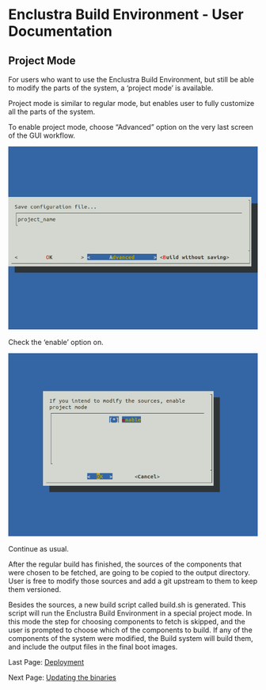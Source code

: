 # Enclustra Build Environment - User Documentation

## Project Mode

For users who want to use the Enclustra Build Environment, but still be able to modify the parts of the system, a ‘project mode’ is available.

Project mode is similar to regular mode, but enables user to fully customize all the parts of the system.

To enable project mode, choose “Advanced” option on the very last screen of the GUI workflow.

![Project Mode](./images/project_name.png)

Check the ‘enable’ option on.

![Enable Project Mode](./images/project_enable.png)

Continue as usual.

After the regular build has finished, the sources of the components that were chosen to be fetched, are going to be copied to the output directory. User is free to modify those sources and add a git upstream to them to keep them versioned.

Besides the sources, a new build script called build.sh is generated. This script will run the Enclustra Build Environment in a special project mode. In this mode the step for choosing components to fetch is skipped, and the user is prompted to choose which of the components to build. If any of the components of the system were modified, the Build system will build them, and include the output files in the final boot images.


Last Page: [Deployment](./4_Deployment.md)

Next Page: [Updating the binaries](./6_Binaries_Update.md)
